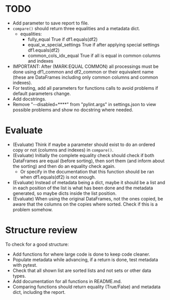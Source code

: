 # TODO
- Add parameter to save report to file.
- `compare()` should return three equalities and a metadata dict.
    - equalities:
        - fully_equal True if df1.equals(df2)
        - equal_w_special_settings True if after applying special settings df1.equals(df2)
        - common_cols_idx_equal True if all is equal in common columns and indexes
- IMPORTANT: After (MARK:EQUAL COMMON) all processings must be done using df1_common and df2_common or their equivalent name (these are DataFrames including only common columns and common indexes).
- For testing, add all parameters for functions calls to avoid problems if default parameters change.
- Add docstrings.
- Remove "--disabled=****" from "pylint.args" in settings.json to view possible problems and show no docstring where needed.

# Evaluate
- (Evaluate) Think if maybe a parameter should exist to do an ordered copy or not (columns and indexes) in `compare()`.
- (Evaluate) Initially the complete equality check should check if both DataFrames are equal (before sorting), then sort them (and inform about the sorting) and then do an equality check again.
    - Or specify in the documentation that this function should be ran when df1.equals(df2) is not enough.
- (Evaluate) Instead of metadata being a dict, maybe it should be a list and in each position of the list is what has been done and the metadata generated, so maybe dicts inside the list position.
- (Evaluate) When using the original DataFrames, not the ones copied, be aware that the columns on the copies where sorted. Check if this is a problem somehow.

# Structure review
To check for a good structure:
- Add functions for where large code is done to keep code cleaner.
- Populate metadata while advancing, if a return is done, test metadata with pytest.
- Check that all shown list are sorted lists and not sets or other data types.
- Add documentation for all functions in README.md.
- Comparing functions should return equality (True/False) and metadata dict, including the report.